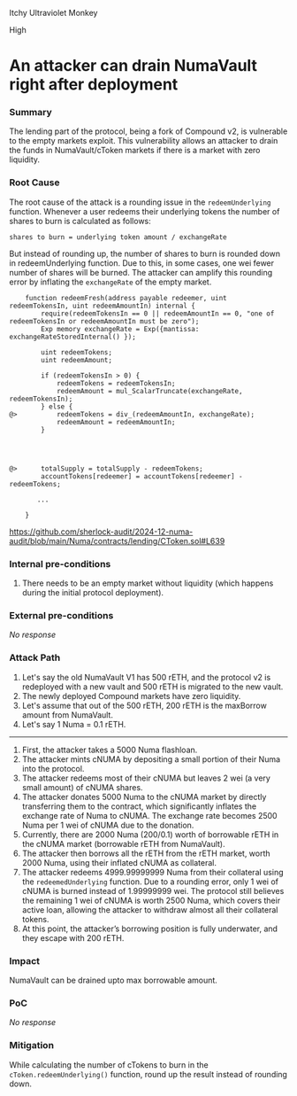 Itchy Ultraviolet Monkey

High

# An attacker can drain NumaVault right after deployment

### Summary

The lending part of the protocol, being a fork of Compound v2, is vulnerable to the empty markets exploit. This vulnerability allows an attacker to drain the funds in NumaVault/cToken markets  if there is a market with zero liquidity.

### Root Cause

The root cause of the attack is a rounding issue in the `redeemUnderlying` function. Whenever a user redeems their underlying tokens  the number of shares to burn is calculated as follows:

```solidity
shares to burn = underlying token amount / exchangeRate
```

But instead of rounding up, the number of shares to burn is rounded down in redeemUnderlying function. Due to this, in some cases, one wei fewer number of shares will be burned. The attacker can amplify this rounding error by inflating the `exchangeRate` of the empty market.

```solidity
    function redeemFresh(address payable redeemer, uint redeemTokensIn, uint redeemAmountIn) internal {
        require(redeemTokensIn == 0 || redeemAmountIn == 0, "one of redeemTokensIn or redeemAmountIn must be zero");
        Exp memory exchangeRate = Exp({mantissa: exchangeRateStoredInternal() });

        uint redeemTokens;
        uint redeemAmount;

        if (redeemTokensIn > 0) {
            redeemTokens = redeemTokensIn;
            redeemAmount = mul_ScalarTruncate(exchangeRate, redeemTokensIn);
        } else {
@>          redeemTokens = div_(redeemAmountIn, exchangeRate);
            redeemAmount = redeemAmountIn;
        }


  

@>      totalSupply = totalSupply - redeemTokens;
        accountTokens[redeemer] = accountTokens[redeemer] - redeemTokens;
    
       ...

    }
```

https://github.com/sherlock-audit/2024-12-numa-audit/blob/main/Numa/contracts/lending/CToken.sol#L639

### Internal pre-conditions

1. There needs to be an empty market without liquidity (which happens during the initial protocol deployment).

### External pre-conditions

_No response_

### Attack Path

1. Let's say the old NumaVault V1 has 500 rETH, and the protocol v2 is redeployed with a new vault and 500 rETH is migrated  to the new vault.  
2. The newly deployed Compound markets have zero liquidity.  
3. Let's assume that out of the 500 rETH, 200 rETH is the maxBorrow amount from NumaVault.
4. Let's say 1 Numa = 0.1 rETH.  

---

1. First, the attacker takes a 5000 Numa flashloan.  
2. The attacker mints cNUMA by depositing a small portion of their Numa into the protocol.  
3. The attacker redeems most of their cNUMA but leaves 2 wei (a very small amount) of cNUMA shares.  
4. The attacker donates 5000 Numa to the cNUMA market by directly transferring them to the contract, which significantly inflates the exchange rate of Numa to cNUMA. The exchange rate becomes 2500 Numa per 1 wei of cNUMA due to the donation.  
5. Currently, there are 2000 Numa (200/0.1) worth of borrowable rETH in the cNUMA market (borrowable rETH from NumaVault).  
6. The attacker then borrows all the rETH from the rETH market, worth 2000 Numa, using their inflated cNUMA as collateral.  
7. The attacker redeems 4999.99999999 Numa from their collateral using the `redeemedUnderlying` function. Due to a rounding error, only 1 wei of cNUMA is burned instead of 1.99999999 wei. The protocol still believes the remaining 1 wei of cNUMA is worth 2500 Numa, which covers their active loan, allowing the attacker to withdraw almost all their collateral tokens.  
8. At this point, the attacker’s borrowing position is fully underwater, and they escape with 200 rETH.



### Impact

NumaVault can be drained upto max borrowable amount.

### PoC

_No response_

### Mitigation

While calculating the number of cTokens to burn in the `cToken.redeemUnderlying()` function, round up the result instead of rounding down.
